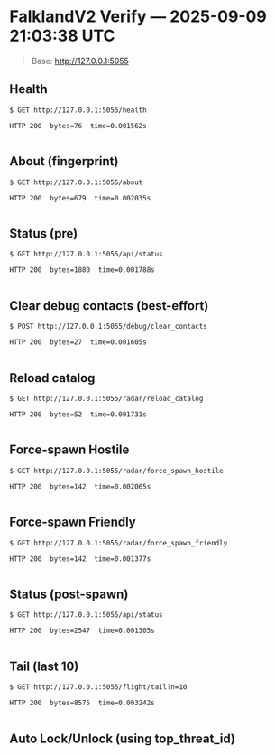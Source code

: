 # FalklandV2 Verify — 2025-09-09 21:03:38 UTC
> Base: http://127.0.0.1:5055

## Health

```
$ GET http://127.0.0.1:5055/health

HTTP 200  bytes=76  time=0.001562s


```

## About (fingerprint)

```
$ GET http://127.0.0.1:5055/about

HTTP 200  bytes=679  time=0.002035s


```

## Status (pre)

```
$ GET http://127.0.0.1:5055/api/status

HTTP 200  bytes=1880  time=0.001788s


```

## Clear debug contacts (best-effort)

```
$ POST http://127.0.0.1:5055/debug/clear_contacts

HTTP 200  bytes=27  time=0.001605s


```

## Reload catalog

```
$ GET http://127.0.0.1:5055/radar/reload_catalog

HTTP 200  bytes=52  time=0.001731s


```

## Force-spawn Hostile

```
$ GET http://127.0.0.1:5055/radar/force_spawn_hostile

HTTP 200  bytes=142  time=0.002065s


```

## Force-spawn Friendly

```
$ GET http://127.0.0.1:5055/radar/force_spawn_friendly

HTTP 200  bytes=142  time=0.001377s


```

## Status (post-spawn)

```
$ GET http://127.0.0.1:5055/api/status

HTTP 200  bytes=2547  time=0.001305s


```

## Tail (last 10)

```
$ GET http://127.0.0.1:5055/flight/tail?n=10

HTTP 200  bytes=8575  time=0.003242s


```

## Auto Lock/Unlock (using top_threat_id)

